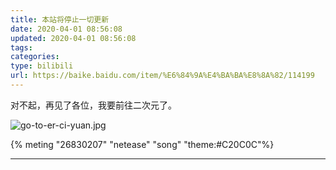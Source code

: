 ```yaml
---
title: 本站将停止一切更新
date: 2020-04-01 08:56:08
updated: 2020-04-01 08:56:08
tags:
categories:
type: bilibili
url: https://baike.baidu.com/item/%E6%84%9A%E4%BA%BA%E8%8A%82/114199
---
```


对不起，再见了各位，我要前往二次元了。

![go-to-er-ci-yuan.jpg](https://i.loli.net/2020/04/01/8GNoYTAU2JbK75s.jpg)

{% meting "26830207" "netease" "song" "theme:#C20C0C"%}

<!-- more -->

---
